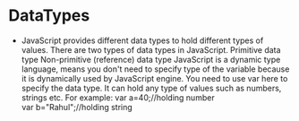# DataTypes
* JavaScript provides different data types to hold different types of values. There are two types of data types in JavaScript.
Primitive data type
Non-primitive (reference) data type
JavaScript is a dynamic type language, means you don't need to specify type of the variable because it is dynamically used by JavaScript engine. You need to use var here to specify the data type. It can hold any type of values such as numbers, strings etc. For example:
var a=40;//holding number  
var b="Rahul";//holding string

